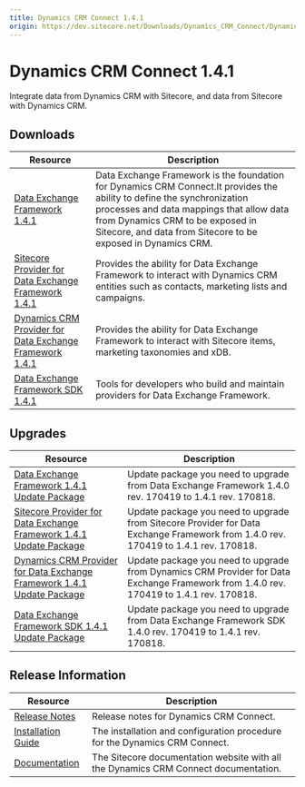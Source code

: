 ```yaml
---
title: Dynamics CRM Connect 1.4.1
origin: https://dev.sitecore.net/Downloads/Dynamics_CRM_Connect/Dynamics_CRM_Connect_1/Dynamics_CRM_Connect_1_4_1.aspx
---
```


# Dynamics CRM Connect 1.4.1

Integrate data from Dynamics CRM with Sitecore, and data from Sitecore with Dynamics CRM.

## Downloads

 | Resource | Description |
 | --- | --- |
 | [Data Exchange Framework 1.4.1](https://sitecoredev.azureedge.net/~/media/D49591A72D5045288835BDFA1A3ED11E.ashx?date=20170819T012324) | Data Exchange Framework is the foundation for Dynamics CRM Connect.It provides the ability to define the synchronization processes and data mappings that allow data from Dynamics CRM to be exposed in Sitecore, and data from Sitecore to be exposed in Dynamics CRM. |
 | [Sitecore Provider for Data Exchange Framework 1.4.1](https://sitecoredev.azureedge.net/~/media/F3F1AE5A5BA541108AC8CABD2E4FB021.ashx?date=20170819T012326) | Provides the ability for Data Exchange Framework to interact with Dynamics CRM entities such as contacts, marketing lists and campaigns. |
 | [Dynamics CRM Provider for Data Exchange Framework 1.4.1](https://sitecoredev.azureedge.net/~/media/9A08098CCF4347B7AE4331FE00427D03.ashx?date=20170819T012325) | Provides the ability for Data Exchange Framework to interact with Sitecore items, marketing taxonomies and xDB. |
 | [Data Exchange Framework SDK 1.4.1](https://sitecoredev.azureedge.net/~/media/7BE1BD736431401BA0CE58BACFBDB738.ashx?date=20170818T224729) | Tools for developers who build and maintain providers for Data Exchange Framework. |

## Upgrades

 | Resource | Description |
 | --- | --- |
 | [Data Exchange Framework 1.4.1 Update Package](https://sitecoredev.azureedge.net/~/media/F985383F5AC34CFC96679CCEE72995A8.ashx?date=20170819T012323) | Update package you need to upgrade from Data Exchange Framework 1.4.0 rev. 170419 to 1.4.1 rev. 170818. |
 | [Sitecore Provider for Data Exchange Framework 1.4.1 Update Package](https://sitecoredev.azureedge.net/~/media/D4B39DDD747E4355B411EE13A4445C8F.ashx?date=20170819T012325) | Update package you need to upgrade from Sitecore Provider for Data Exchange Framework from 1.4.0 rev. 170419 to 1.4.1 rev. 170818. |
 | [Dynamics CRM Provider for Data Exchange Framework 1.4.1 Update Package](https://sitecoredev.azureedge.net/~/media/ED4E8027213A425FB89DEE111E844DE5.ashx?date=20170819T012325) | Update package you need to upgrade from Dynamics CRM Provider for Data Exchange Framework from 1.4.0 rev. 170419 to 1.4.1 rev. 170818. |
 | [Data Exchange Framework SDK 1.4.1 Update Package](https://sitecoredev.azureedge.net/~/media/AE984645AB204A1B961651E8C2FE9525.ashx?date=20170819T012324) | Update package you need to upgrade from Data Exchange Framework SDK 1.4.0 rev. 170419 to 1.4.1 rev. 170818. |

## Release Information

 | Resource | Description |
 | --- | --- |
 | [Release Notes](/downloads/Dynamics%20CRM%20Connect/Dynamics%20CRM%20Connect%201/Dynamics%20CRM%20Connect%201%204%201/Release%20Notes) | Release notes for Dynamics CRM Connect. |
 | [Installation Guide](https://sitecoredev.azureedge.net/~/media/276883EAD5854C28AC08FA809A42DCBE.ashx?date=20190219T100928) | The installation and configuration procedure for the Dynamics CRM Connect. |
 | [Documentation](https://doc.sitecore.com/developers/82/connectors/index.html) | The Sitecore documentation website with all the Dynamics CRM Connect documentation. |